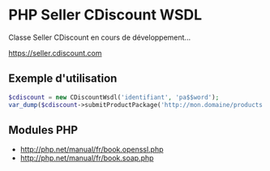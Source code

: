 # PHP Seller CDiscount WSDL

Classe Seller CDiscount en cours de développement...

https://seller.cdiscount.com


## Exemple d'utilisation
```php
$cdiscount = new CDiscountWsdl('identifiant', 'pa$$word');
var_dump($cdiscount->submitProductPackage('http://mon.domaine/products.zip'));
```


## Modules PHP

* http://php.net/manual/fr/book.openssl.php
* http://php.net/manual/fr/book.soap.php

